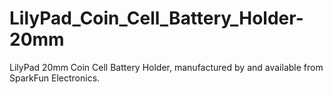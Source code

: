 # LilyPad_Coin_Cell_Battery_Holder-20mm
LilyPad 20mm Coin Cell Battery Holder, manufactured by and available from SparkFun Electronics. 
